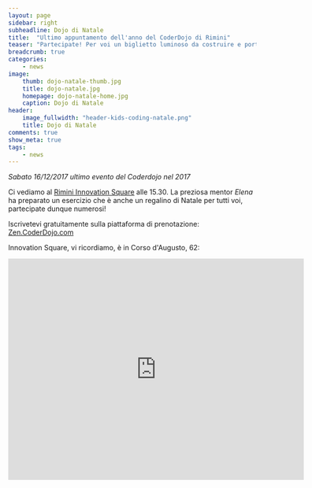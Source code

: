 ```yaml
---
layout: page
sidebar: right
subheadline: Dojo di Natale
title:  "Ultimo appuntamento dell'anno del CoderDojo di Rimini"
teaser: "Partecipate! Per voi un biglietto luminoso da costruire e portare a casa"
breadcrumb: true
categories:
    - news
image:
    thumb: dojo-natale-thumb.jpg
    title: dojo-natale.jpg
    homepage: dojo-natale-home.jpg
    caption: Dojo di Natale
header:
    image_fullwidth: "header-kids-coding-natale.png"
    title: Dojo di Natale
comments: true
show_meta: true
tags:
    - news
---
```


*Sabato 16/12/2017 ultimo evento del Coderdojo nel 2017*

Ci vediamo al [Rimini Innovation Square](https://www.riminiinnovationsquare.com/ "Rimini Innovation Square") alle 15.30. La preziosa mentor *Elena* ha preparato un esercizio che è anche un regalino di Natale per tutti voi, partecipate dunque numerosi!

Iscrivetevi gratuitamente sulla piattaforma di prenotazione: [Zen.CoderDojo.com](https://zen.coderdojo.com/dojo/3148c898-d114-43f8-98de-e02bf0e167f3/event/47dba4a3-f80b-48ad-8517-2e80b2336f67)

Innovation Square, vi ricordiamo, è in Corso d'Augusto, 62:
<iframe src="https://www.google.com/maps/embed?pb=!1m18!1m12!1m3!1d2867.206397874127!2d12.567132815510934!3d44.05844647910945!2m3!1f0!2f0!3f0!3m2!1i1024!2i768!4f13.1!3m3!1m2!1s0x132cc3a3e634cc1b%3A0x7d8eea11445e556a!2sRimini+Innovation+Square!5e0!3m2!1sit!2sit!4v1512163784478" width="600" height="450" frameborder="0" style="border:0" allowfullscreen></iframe>
